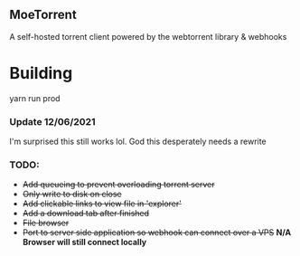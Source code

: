 ## MoeTorrent
A self-hosted torrent client powered by the webtorrent library & webhooks

# Building
yarn run prod

### Update 12/06/2021
I'm surprised this still works lol. God this desperately needs a rewrite 

### TODO:
- ~~Add queueing to prevent overloading torrent server~~
- ~~Only write to disk on close~~
- ~~Add clickable links to view file in 'explorer'~~
- ~~Add a download tab after finished~~
- ~~File browser~~
- ~~Port to server side application so webhook can connect over a VPS~~ **N/A Browser will still connect locally**

